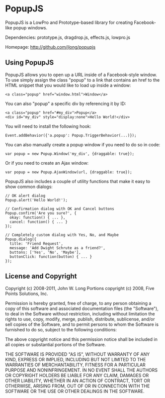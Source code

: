PopupJS
=======

PopupJS is a LowPro and Prototype-based library for creating Facebook-like
popup windows.

Dependencies: prototype.js, dragdrop.js, effects.js, lowpro.js

Homepage: <http://github.com/jlong/popupjs>


Using PopupJS
--------------------------------------------------------------------------

PopupJS allows you to open up a URL inside of a Facebook-style window.
To use simply assign the class "popup" to a link that contains an href to
the HTML snippet that you would like to load up inside a window:

    <a class="popup" href="window.html">Window</a>

You can also "popup" a specific div by referencing it by ID:

    <a class="popup" href="#my_div">Popup</a>
    <div id="my_div" style="display:none">Hello World!</div>

You will need to install the following hook:

    Event.addBehavior({'a.popup': Popup.TriggerBehavior(...)});

You can also manually create a popup window if you need to do so in code:

    var popup = new Popup.Window('my_div', {draggable: true});

Or if you need to create an Ajax window:

    var popup = new Popup.AjaxWindow(url, {draggable: true});

PopupJS also includes a couple of utility functions that make it easy to
show common dialogs:

    // OK alert dialog
    Popup.alert('Hello World!');
    
    // Confirmation dialog with OK and Cancel buttons
    Popup.confirm('Are you sure?', {
      okay: function() { ... },
      cancel: function() { ... }
    });
    
    // Completely custom dialog with Yes, No, and Maybe
    Popup.dialog({
      title: 'Friend Request',
      message: 'Add Dwight Schrute as a friend?',
      buttons: ['Yes', 'No', 'Maybe'],
      buttonClick: function(button) { ... }
    });


License and Copyright
--------------------------------------------------------------------------

Copyright (c) 2008-2011, John W. Long
Portions copyright (c) 2008, Five Points Solutions, Inc.

Permission is hereby granted, free of charge, to any person obtaining a
copy of this software and associated documentation files (the "Software"),
to deal in the Software without restriction, including without limitation
the rights to use, copy, modify, merge, publish, distribute, sublicense,
and/or sell copies of the Software, and to permit persons to whom the
Software is furnished to do so, subject to the following conditions:

The above copyright notice and this permission notice shall be included in
all copies or substantial portions of the Software.

THE SOFTWARE IS PROVIDED "AS IS", WITHOUT WARRANTY OF ANY KIND, EXPRESS OR
IMPLIED, INCLUDING BUT NOT LIMITED TO THE WARRANTIES OF MERCHANTABILITY,
FITNESS FOR A PARTICULAR PURPOSE AND NONINFRINGEMENT. IN NO EVENT SHALL
THE AUTHORS OR COPYRIGHT HOLDERS BE LIABLE FOR ANY CLAIM, DAMAGES OR OTHER
LIABILITY, WHETHER IN AN ACTION OF CONTRACT, TORT OR OTHERWISE, ARISING
FROM, OUT OF OR IN CONNECTION WITH THE SOFTWARE OR THE USE OR OTHER
DEALINGS IN THE SOFTWARE.